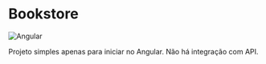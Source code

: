# Bookstore

![Angular](https://img.shields.io/badge/-Angular-333333?style=flat&logo=angular&logoColor=E23237)

Projeto simples apenas para iniciar no Angular. Não há integração com API.

